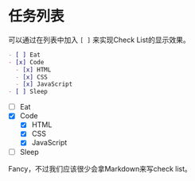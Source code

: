# 任务列表

可以通过在列表中加入 `[ ]` 来实现Check List的显示效果。

```markdown
- [ ] Eat
- [x] Code
  - [x] HTML
  - [x] CSS
  - [x] JavaScript
- [ ] Sleep
```

- [ ] Eat
- [x] Code
  - [x] HTML
  - [x] CSS
  - [x] JavaScript
- [ ] Sleep

Fancy，不过我们应该很少会拿Markdown来写check list。
